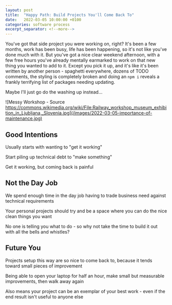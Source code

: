 ```yaml
---
layout: post
title:  "Happy Path: Build Projects You'll Come Back To"
date:   2022-03-05 10:00:00 +0100
categories: software process
excerpt_separator: <!--more-->
---
```

 
You've got that side project you were working on, right? It's been a few months, work has been busy, life has been happening, so it's not like you've done much with it. But you've got a nice clear weekend afternoon, with a few free hours you've already mentally earmarked to work on that new thing you wanted to add to it. Except you pick it up, and it's like it's been written by another person - spaghetti everywhere, dozens of TODO comments, the styling is completely broken and doing an `npm i` reveals a frankly terrifying list of packages needing updating.

Maybe I'll just go do the washing up instead...

![Messy Workshop - Source https://commons.wikimedia.org/wiki/File:Railway_workshop_museum_exhibition_in_Ljubljana,_Slovenia.jpg](/images/2022-03-05-importance-of-maintenance.jpg)

<!--more-->

## Good Intentions

Usually starts with wanting to "get it working"

Start piling up technical debt to "make something"

Get it working, but coming back is painful

## Not the Day Job

We spend enough time in the day job having to trade business need against technical requirements

Your personal projects should try and be a space where you can do the nice clean things you want

No one is telling you what to do - so why not take the time to build it out with all the bells and whistles?

## Future You

Projects setup this way are so nice to come back to, because it tends toward small pieces of improvement

Being able to open your laptop for half an hour, make small but measurable improvements, then walk away again

Also means your project can be an exemplar of your best work - even if the end result isn't useful to anyone else